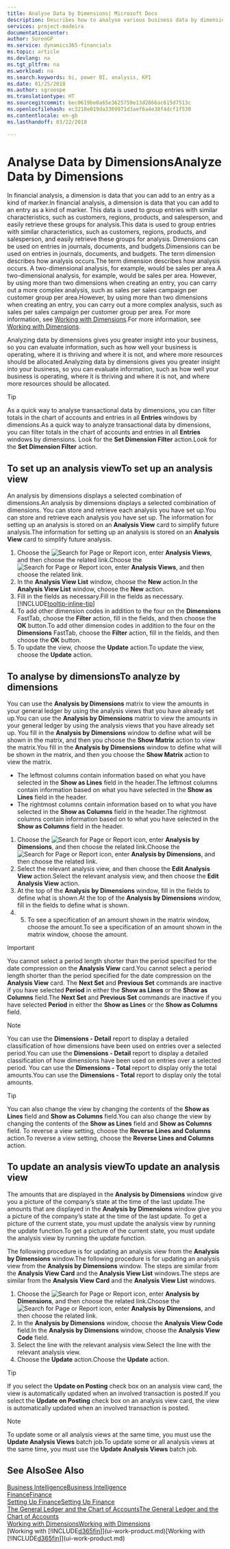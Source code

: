 ```yaml
---
title: Analyse Data by Dimensions| Microsoft Docs
description: Describes how to analyse various business data by dimensions.
services: project-madeira
documentationcenter: 
author: SorenGP
ms.service: dynamics365-financials
ms.topic: article
ms.devlang: na
ms.tgt_pltfrm: na
ms.workload: na
ms.search.keywords: bi, power BI, analysis, KPI
ms.date: 01/25/2018
ms.author: sgroespe
ms.translationtype: HT
ms.sourcegitcommit: bec0619be0a65e3625759e13d2866ac615d7513c
ms.openlocfilehash: ec3210e019da3369971d3aef6a4e38f4dcf1f530
ms.contentlocale: en-gb
ms.lasthandoff: 03/22/2018

---
```

#  <a name="analyze-data-by-dimensions"></a><span data-ttu-id="e4bc2-103">Analyse Data by Dimensions</span><span class="sxs-lookup"><span data-stu-id="e4bc2-103">Analyze Data by Dimensions</span></span>
<span data-ttu-id="e4bc2-104">In financial analysis, a dimension is data that you can add to an entry as a kind of marker.</span><span class="sxs-lookup"><span data-stu-id="e4bc2-104">In financial analysis, a dimension is data that you can add to an entry as a kind of marker.</span></span> <span data-ttu-id="e4bc2-105">This data is used to group entries with similar characteristics, such as customers, regions, products, and salesperson, and easily retrieve these groups for analysis.</span><span class="sxs-lookup"><span data-stu-id="e4bc2-105">This data is used to group entries with similar characteristics, such as customers, regions, products, and salesperson, and easily retrieve these groups for analysis.</span></span> <span data-ttu-id="e4bc2-106">Dimensions can be used on entries in journals, documents, and budgets.</span><span class="sxs-lookup"><span data-stu-id="e4bc2-106">Dimensions can be used on entries in journals, documents, and budgets.</span></span> <span data-ttu-id="e4bc2-107">The term dimension describes how analysis occurs.</span><span class="sxs-lookup"><span data-stu-id="e4bc2-107">The term dimension describes how analysis occurs.</span></span> <span data-ttu-id="e4bc2-108">A two-dimensional analysis, for example, would be sales per area.</span><span class="sxs-lookup"><span data-stu-id="e4bc2-108">A two-dimensional analysis, for example, would be sales per area.</span></span> <span data-ttu-id="e4bc2-109">However, by using more than two dimensions when creating an entry, you can carry out a more complex analysis, such as sales per sales campaign per customer group per area.</span><span class="sxs-lookup"><span data-stu-id="e4bc2-109">However, by using more than two dimensions when creating an entry, you can carry out a more complex analysis, such as sales per sales campaign per customer group per area.</span></span> <span data-ttu-id="e4bc2-110">For more information, see [Working with Dimensions](finance-dimensions.md).</span><span class="sxs-lookup"><span data-stu-id="e4bc2-110">For more information, see [Working with Dimensions](finance-dimensions.md).</span></span>

<span data-ttu-id="e4bc2-111">Analyzing data by dimensions gives you greater insight into your business, so you can evaluate information, such as how well your business is operating, where it is thriving and where it is not, and where more resources should be allocated.</span><span class="sxs-lookup"><span data-stu-id="e4bc2-111">Analyzing data by dimensions gives you greater insight into your business, so you can evaluate information, such as how well your business is operating, where it is thriving and where it is not, and where more resources should be allocated.</span></span>

> [!TIP]
> <span data-ttu-id="e4bc2-112">As a quick way to analyse transactional data by dimensions, you can filter totals in the chart of accounts and entries in all **Entries** windows by dimensions.</span><span class="sxs-lookup"><span data-stu-id="e4bc2-112">As a quick way to analyze transactional data by dimensions, you can filter totals in the chart of accounts and entries in all **Entries** windows by dimensions.</span></span> <span data-ttu-id="e4bc2-113">Look for the **Set Dimension Filter** action.</span><span class="sxs-lookup"><span data-stu-id="e4bc2-113">Look for the **Set Dimension Filter** action.</span></span>

## <a name="to-set-up-an-analysis-view"></a><span data-ttu-id="e4bc2-114">To set up an analysis view</span><span class="sxs-lookup"><span data-stu-id="e4bc2-114">To set up an analysis view</span></span>  
<span data-ttu-id="e4bc2-115">An analysis by dimensions displays a selected combination of dimensions.</span><span class="sxs-lookup"><span data-stu-id="e4bc2-115">An analysis by dimensions displays a selected combination of dimensions.</span></span> <span data-ttu-id="e4bc2-116">You can store and retrieve each analysis you have set up.</span><span class="sxs-lookup"><span data-stu-id="e4bc2-116">You can store and retrieve each analysis you have set up.</span></span> <span data-ttu-id="e4bc2-117">The information for setting up an analysis is stored on an **Analysis View** card to simplify future analysis.</span><span class="sxs-lookup"><span data-stu-id="e4bc2-117">The information for setting up an analysis is stored on an **Analysis View** card to simplify future analysis.</span></span>  

1. <span data-ttu-id="e4bc2-118">Choose the ![Search for Page or Report](media/ui-search/search_small.png "Search for Page or Report icon") icon, enter **Analysis Views**, and then choose the related link.</span><span class="sxs-lookup"><span data-stu-id="e4bc2-118">Choose the ![Search for Page or Report](media/ui-search/search_small.png "Search for Page or Report icon") icon, enter **Analysis Views**, and then choose the related link.</span></span>  
2. <span data-ttu-id="e4bc2-119">In the **Analysis View List** window, choose the **New** action.</span><span class="sxs-lookup"><span data-stu-id="e4bc2-119">In the **Analysis View List** window, choose the **New** action.</span></span>
3. <span data-ttu-id="e4bc2-120">Fill in the fields as necessary.</span><span class="sxs-lookup"><span data-stu-id="e4bc2-120">Fill in the fields as necessary.</span></span> [!INCLUDE[tooltip-inline-tip](includes/tooltip-inline-tip_md.md)]
4. <span data-ttu-id="e4bc2-121">To add other dimension codes in addition to the four on the **Dimensions** FastTab, choose the **Filter** action, fill in the fields, and then choose the **OK** button.</span><span class="sxs-lookup"><span data-stu-id="e4bc2-121">To add other dimension codes in addition to the four on the **Dimensions** FastTab, choose the **Filter** action, fill in the fields, and then choose the **OK** button.</span></span>  
5. <span data-ttu-id="e4bc2-122">To update the view, choose the **Update** action.</span><span class="sxs-lookup"><span data-stu-id="e4bc2-122">To update the view, choose the **Update** action.</span></span>

## <a name="to-analyze-by-dimensions"></a><span data-ttu-id="e4bc2-123">To analyse by dimensions</span><span class="sxs-lookup"><span data-stu-id="e4bc2-123">To analyze by dimensions</span></span>
<span data-ttu-id="e4bc2-124">You can use the **Analysis by Dimensions** matrix to view the amounts in your general ledger by using the analysis views that you have already set up.</span><span class="sxs-lookup"><span data-stu-id="e4bc2-124">You can use the **Analysis by Dimensions** matrix to view the amounts in your general ledger by using the analysis views that you have already set up.</span></span> <span data-ttu-id="e4bc2-125">You fill in the **Analysis by Dimensions** window to define what will be shown in the matrix, and then you choose the **Show Matrix** action to view the matrix.</span><span class="sxs-lookup"><span data-stu-id="e4bc2-125">You fill in the **Analysis by Dimensions** window to define what will be shown in the matrix, and then you choose the **Show Matrix** action to view the matrix.</span></span>  

- <span data-ttu-id="e4bc2-126">The leftmost columns contain information based on what you have selected in the **Show as Lines** field in the header.</span><span class="sxs-lookup"><span data-stu-id="e4bc2-126">The leftmost columns contain information based on what you have selected in the **Show as Lines** field in the header.</span></span>  
- <span data-ttu-id="e4bc2-127">The rightmost columns contain information based on to what you have selected in the **Show as Columns** field in the header.</span><span class="sxs-lookup"><span data-stu-id="e4bc2-127">The rightmost columns contain information based on to what you have selected in the **Show as Columns** field in the header.</span></span>  

1. <span data-ttu-id="e4bc2-128">Choose the ![Search for Page or Report](media/ui-search/search_small.png "Search for Page or Report icon") icon, enter **Analysis by Dimensions**, and then choose the related link.</span><span class="sxs-lookup"><span data-stu-id="e4bc2-128">Choose the ![Search for Page or Report](media/ui-search/search_small.png "Search for Page or Report icon") icon, enter **Analysis by Dimensions**, and then choose the related link.</span></span>  
2. <span data-ttu-id="e4bc2-129">Select the relevant analysis view, and then choose the **Edit Analysis View** action.</span><span class="sxs-lookup"><span data-stu-id="e4bc2-129">Select the relevant analysis view,  and then choose the **Edit Analysis View** action.</span></span>
3. <span data-ttu-id="e4bc2-130">At the top of the **Analysis by Dimensions** window, fill in the fields to define what is shown.</span><span class="sxs-lookup"><span data-stu-id="e4bc2-130">At the top of the **Analysis by Dimensions** window, fill in the fields to define what is shown.</span></span>
4. 5. <span data-ttu-id="e4bc2-131">To see a specification of an amount shown in the matrix window, choose the amount.</span><span class="sxs-lookup"><span data-stu-id="e4bc2-131">To see a specification of an amount shown in the matrix window, choose the amount.</span></span>  

> [!IMPORTANT]  
>   <span data-ttu-id="e4bc2-132">You cannot select a period length shorter than the period specified for the date compression on the **Analysis View** card.</span><span class="sxs-lookup"><span data-stu-id="e4bc2-132">You cannot select a period length shorter than the period specified for the date compression on the **Analysis View** card.</span></span> <span data-ttu-id="e4bc2-133">The **Next Set** and **Previous Set** commands are inactive if you have selected **Period** in either the **Show as Lines** or the **Show as Columns** field.</span><span class="sxs-lookup"><span data-stu-id="e4bc2-133">The **Next Set** and **Previous Set** commands are inactive if you have selected **Period** in either the **Show as Lines** or the **Show as Columns** field.</span></span>  

> [!NOTE]  
>   <span data-ttu-id="e4bc2-134">You can use the **Dimensions - Detail** report to display a detailed classification of how dimensions have been used on entries over a selected period.</span><span class="sxs-lookup"><span data-stu-id="e4bc2-134">You can use the **Dimensions - Detail** report to display a detailed classification of how dimensions have been used on entries over a selected period.</span></span> <span data-ttu-id="e4bc2-135">You can use the **Dimensions - Total** report to display only the total amounts.</span><span class="sxs-lookup"><span data-stu-id="e4bc2-135">You can use the **Dimensions - Total** report to display only the total amounts.</span></span>  

> [!TIP]  
>   <span data-ttu-id="e4bc2-136">You can also change the view by changing the contents of the **Show as Lines** field and **Show as Columns** field.</span><span class="sxs-lookup"><span data-stu-id="e4bc2-136">You can also change the view by changing the contents of the **Show as Lines** field and **Show as Columns** field.</span></span> <span data-ttu-id="e4bc2-137">To reverse a view setting, choose the **Reverse Lines and Columns** action.</span><span class="sxs-lookup"><span data-stu-id="e4bc2-137">To reverse a view setting, choose the **Reverse Lines and Columns** action.</span></span>

## <a name="to-update-an-analysis-view"></a><span data-ttu-id="e4bc2-138">To update an analysis view</span><span class="sxs-lookup"><span data-stu-id="e4bc2-138">To update an analysis view</span></span>  
<span data-ttu-id="e4bc2-139">The amounts that are displayed in the **Analysis by Dimensions** window give you a picture of the company’s state at the time of the last update.</span><span class="sxs-lookup"><span data-stu-id="e4bc2-139">The amounts that are displayed in the **Analysis by Dimensions** window give you a picture of the company’s state at the time of the last update.</span></span> <span data-ttu-id="e4bc2-140">To get a picture of the current state, you must update the analysis view by running the update function.</span><span class="sxs-lookup"><span data-stu-id="e4bc2-140">To get a picture of the current state, you must update the analysis view by running the update function.</span></span>

<span data-ttu-id="e4bc2-141">The following procedure is for updating an analysis view from the **Analysis by Dimensions** window.</span><span class="sxs-lookup"><span data-stu-id="e4bc2-141">The following procedure is for updating an analysis view from the **Analysis by Dimensions** window.</span></span> <span data-ttu-id="e4bc2-142">The steps are similar from the **Analysis View Card** and the **Analysis View List** windows.</span><span class="sxs-lookup"><span data-stu-id="e4bc2-142">The steps are similar from the **Analysis View Card** and the **Analysis View List** windows.</span></span>  

1. <span data-ttu-id="e4bc2-143">Choose the ![Search for Page or Report](media/ui-search/search_small.png "Search for Page or Report icon") icon, enter **Analysis by Dimensions**, and then choose the related link.</span><span class="sxs-lookup"><span data-stu-id="e4bc2-143">Choose the ![Search for Page or Report](media/ui-search/search_small.png "Search for Page or Report icon") icon, enter **Analysis by Dimensions**, and then choose the related link.</span></span>  
2. <span data-ttu-id="e4bc2-144">In the **Analysis by Dimensions** window, choose the **Analysis View Code** field.</span><span class="sxs-lookup"><span data-stu-id="e4bc2-144">In the **Analysis by Dimensions** window, choose the **Analysis View Code** field.</span></span>  
3. <span data-ttu-id="e4bc2-145">Select the line with the relevant analysis view.</span><span class="sxs-lookup"><span data-stu-id="e4bc2-145">Select the line with the relevant analysis view.</span></span>  
4. <span data-ttu-id="e4bc2-146">Choose the **Update** action.</span><span class="sxs-lookup"><span data-stu-id="e4bc2-146">Choose the **Update** action.</span></span>  

> [!TIP]  
>   <span data-ttu-id="e4bc2-147">If you select the **Update on Posting** check box on an analysis view card, the view is automatically updated when an involved transaction is posted.</span><span class="sxs-lookup"><span data-stu-id="e4bc2-147">If you select the **Update on Posting** check box on an analysis view card, the view is automatically updated when an involved transaction is posted.</span></span>

> [!NOTE]  
>   <span data-ttu-id="e4bc2-148">To update some or all analysis views at the same time, you must use the **Update Analysis Views** batch job.</span><span class="sxs-lookup"><span data-stu-id="e4bc2-148">To update some or all analysis views at the same time, you must use the **Update Analysis Views** batch job.</span></span>  

## <a name="see-also"></a><span data-ttu-id="e4bc2-149">See Also</span><span class="sxs-lookup"><span data-stu-id="e4bc2-149">See Also</span></span>
[<span data-ttu-id="e4bc2-150">Business Intelligence</span><span class="sxs-lookup"><span data-stu-id="e4bc2-150">Business Intelligence</span></span>](bi.md)  
[<span data-ttu-id="e4bc2-151">Finance</span><span class="sxs-lookup"><span data-stu-id="e4bc2-151">Finance</span></span>](finance.md)  
[<span data-ttu-id="e4bc2-152">Setting Up Finance</span><span class="sxs-lookup"><span data-stu-id="e4bc2-152">Setting Up Finance</span></span>](finance-setup-finance.md)  
[<span data-ttu-id="e4bc2-153">The General Ledger and the Chart of Accounts</span><span class="sxs-lookup"><span data-stu-id="e4bc2-153">The General Ledger and the Chart of Accounts</span></span>](finance-general-ledger.md)  
[<span data-ttu-id="e4bc2-154">Working with Dimensions</span><span class="sxs-lookup"><span data-stu-id="e4bc2-154">Working with Dimensions</span></span>](finance-dimensions.md)  
<span data-ttu-id="e4bc2-155">[Working with [!INCLUDE[d365fin](includes/d365fin_md.md)]](ui-work-product.md)</span><span class="sxs-lookup"><span data-stu-id="e4bc2-155">[Working with [!INCLUDE[d365fin](includes/d365fin_md.md)]](ui-work-product.md)</span></span>  

